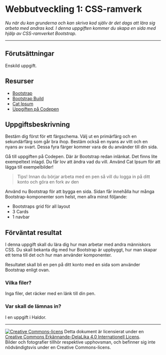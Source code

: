 # Webbutveckling 1: CSS-ramverk

_Nu när du kan grunderna och kan skriva kod själv är det dags att lära sig arbeta med andras kod. I denna uppgiften kommer du skapa en sida med hjälp av CSS-ramverket Bootstrap._

---

## Förutsättningar

Enskild uppgift.

## Resurser

* [Bootstrap](https://getbootstrap.com/)   
* [Bootstrap Build](https://bootstrap.build/)   
* [Cat Ipsum](https://fungenerators.com/lorem-ipsum/cat/)   
* [Uppgiften på Codepen](https://codepen.io/seetee/pen/LYazJGv?editors=1100)   

## Uppgiftsbeskrivning   

Bestäm dig först för ett färgschema. Välj ut en primärfärg och en sekundärfärg som går bra ihop. Bestäm också en nyans av vitt och en nyans av svart. Dessa fyra färger kommer vara de du använder till din sida.   

Gå till uppgiften på Codepen. Där är Bootstrap redan inlänkat. Det finns lite exempeltext inlagd. Du får lov att ändra vad du vill. Använd Cat Ipsum för att lägga till exempelbilder!  

> Tips! Innan du börjar arbeta med en pen så vill du logga in på ditt konto och göra en fork av den   

Använd nu Bootstrap för att bygga en sida. Sidan får innehålla hur många Bootstrap-komponenter som helst, men allra minst följande:  

* Bootstraps grid för all layout 
* 3 Cards 
* 1 navbar 

## Förväntat resultat

I denna uppgift skall du lära dig hur man arbetar med andra människors CSS. Du skall bekanta dig med hur Bootstrap är uppbyggt, hur man skapar ett tema till det och hur man använder komponenter.    

Resultatet skall bli en pen på ditt konto med en sida som använder Bootstrap enligt ovan.   

### Vilka filer?

Inga filer, det räcker med en länk till din pen.    

### Var skall de lämnas in?

I en uppgift i Haldor.    

---     

[![Creative Commons-licens](https://i.creativecommons.org/l/by-sa/4.0/80x15.png)](http://creativecommons.org/licenses/by-sa/4.0/) Detta dokument är licensierat under en [Creative Commons Erkännande-DelaLika 4.0 Internationell Licens](http://creativecommons.org/licenses/by-sa/4.0/).    
Bilder och fotografier tillhör respektive upphovsman, och befinner sig inte nödvändigtsvis under en Creative Commons-licens.    
